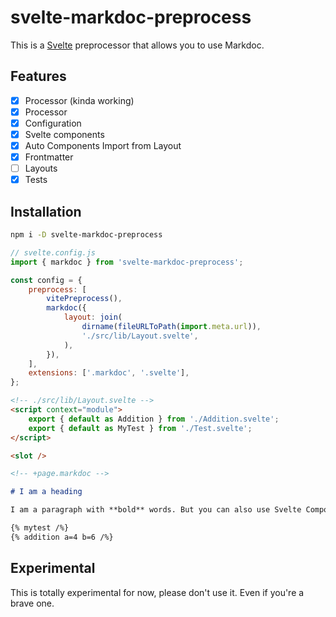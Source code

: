 # svelte-markdoc-preprocess

This is a [Svelte](https://svelte.dev) preprocessor that allows you to use Markdoc.

## Features

-   [x] Processor (kinda working)
-   [x] Processor
-   [x] Configuration
-   [x] Svelte components
-   [x] Auto Components Import from Layout
-   [x] Frontmatter
-   [ ] Layouts
-   [x] Tests

## Installation

```bash
npm i -D svelte-markdoc-preprocess
```

```js
// svelte.config.js
import { markdoc } from 'svelte-markdoc-preprocess';

const config = {
    preprocess: [
        vitePreprocess(),
        markdoc({
            layout: join(
                dirname(fileURLToPath(import.meta.url)),
                './src/lib/Layout.svelte',
            ),
        }),
    ],
    extensions: ['.markdoc', '.svelte'],
};
```

```html
<!-- ./src/lib/Layout.svelte -->
<script context="module">
    export { default as Addition } from './Addition.svelte';
    export { default as MyTest } from './Test.svelte';
</script>

<slot />
```

```md
<!-- +page.markdoc -->

# I am a heading

I am a paragraph with **bold** words. But you can also use Svelte Components:

{% mytest /%}
{% addition a=4 b=6 /%}
```

## Experimental

This is totally experimental for now, please don't use it. Even if you're a brave one.
